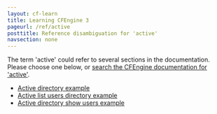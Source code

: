 ```yaml
---
layout: cf-learn
title: Learning CFEngine 3
pageurl: /ref/active
posttitle: Reference disambiguation for 'active'
navsection: none
---
```


The term 'active' could refer to several sections in the documentation. Please choose one below, or
[search the CFEngine documentation for 'active'](http://docs.cfengine.com/latest/search.html?q=active).

- [Active directory example](http://docs.cfengine.com/latest/examples-example-snippets-user-management-acl.html#active-directory-example)
- [Active list users directory example](http://docs.cfengine.com/latest/examples-example-snippets-user-management-acl.html#active-list-users-directory-example)
- [Active directory show users example](http://docs.cfengine.com/latest/examples-example-snippets-user-management-acl.html#active-directory-show-users-example)
